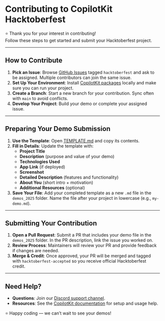 # Contributing to CopilotKit Hacktoberfest

⭐ Thank you for your interest in contributing!  
Follow these steps to get started and submit your Hacktoberfest project.  

---

## How to Contribute

1. **Pick an Issue**: Browse [GitHub Issues](https://github.com/CopilotKit/CopilotKit/issues) tagged `hacktoberfest` and ask to be assigned. Multiple contributors can join the same issue.  
2. **Set Up Your Environment**: Install [CopilotKit packages](https://docs.copilotkit.ai/direct-to-llm/guides/quickstart) locally and make sure you can run your project.  
3. **Create a Branch**: Start a new branch for your contribution. Sync often with `main` to avoid conflicts.  
4. **Develop Your Project**: Build your demo or complete your assigned issue.  

---

## Preparing Your Demo Submission

1. **Use the Template**: Open [TEMPLATE.md](./TEMPLATE.md) and copy its contents.  
2. **Fill in Details**: Update the template with:  
   - **Project Title**  
   - **Description** (purpose and value of your demo)  
   - **Technologies Used**  
   - **App Link** (if deployed)  
   - **Screenshot**  
   - **Detailed Description** (features and functionality)  
   - **About You** (short intro + motivation)  
   - **Additional Resources** (optional)  
3. **Save Your File**: Add your completed template as a new `.md` file in the `demos_2025` folder. Name the file after your project in lowercase (e.g., `my-demo.md`).  

---

## Submitting Your Contribution

1. **Open a Pull Request**: Submit a PR that includes your demo file in the `demos_2025` folder. In the PR description, link the issue you worked on.  
2. **Review Process**: Maintainers will review your PR and provide feedback if changes are needed.  
3. **Merge & Credit**: Once approved, your PR will be merged and tagged with `hacktoberfest-accepted` so you receive official Hacktoberfest credit.  

---

## Need Help?

- **Questions**: Join our [Discord support channel](https://discord.com/invite/6dffbvGU3D).  
- **Resources**: See the [CopilotKit documentation](https://docs.copilotkit.ai/what-is-copilotkit) for setup and usage help.  

⭐ Happy coding — we can’t wait to see your demos!
